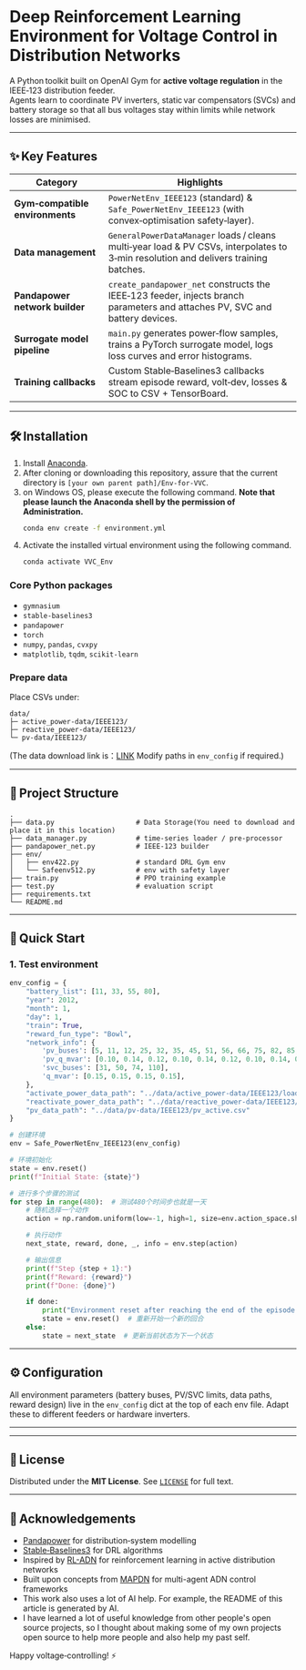 
# Deep Reinforcement Learning Environment for Voltage Control in Distribution Networks

A Python toolkit built on OpenAI Gym for **active voltage regulation** in the IEEE‑123 distribution feeder.  
Agents learn to coordinate PV inverters, static var compensators (SVCs) and battery storage so that all bus voltages stay within limits while network losses are minimised.

---

## ✨ Key Features

| Category | Highlights |
|----------|------------|
| **Gym‑compatible environments** | `PowerNetEnv_IEEE123` (standard) & `Safe_PowerNetEnv_IEEE123` (with convex‑optimisation safety‑layer). |
| **Data management** | `GeneralPowerDataManager` loads / cleans multi‑year load & PV CSVs, interpolates to 3‑min resolution and delivers training batches. |
| **Pandapower network builder** | `create_pandapower_net` constructs the IEEE‑123 feeder, injects branch parameters and attaches PV, SVC and battery devices. |
| **Surrogate model pipeline** | `main.py` generates power‑flow samples, trains a PyTorch surrogate model, logs loss curves and error histograms. |
| **Training callbacks** | Custom Stable‑Baselines3 callbacks stream episode reward, volt‑dev, losses & SOC to CSV + TensorBoard. |

---

## 🛠️ Installation

1. Install [Anaconda](https://www.anaconda.com/products/individual#Downloads).
2. After cloning or downloading this repository, assure that the current directory is `[your own parent path]/Env-for-VVC`.
3. on Windows OS, please execute the following command. **Note that please launch the Anaconda shell by the permission of Administration.**
   ```bash
   conda env create -f environment.yml
   ```
4. Activate the installed virtual environment using the following command.
    ```bash
    conda activate VVC_Env
    ```


### Core Python packages

* `gymnasium`
* `stable-baselines3`
* `pandapower`
* `torch`
* `numpy`, `pandas`, `cvxpy`
* `matplotlib`, `tqdm`, `scikit-learn`

### Prepare data

Place CSVs under:

```
data/
├─ active_power-data/IEEE123/
├─ reactive_power-data/IEEE123/
└─ pv-data/IEEE123/
```

(The data download link is：[LINK](https://drive.google.com/drive/folders/1j2eiOWJY7vLKSG1wZ0GxEYsiaiM6mzch?usp=sharing)
 Modify paths in `env_config` if required.)

---

## 📁 Project Structure

```
.
├── data.py                    # Data Storage(You need to download and place it in this location)
├── data_manager.py            # time‑series loader / pre‑processor
├── pandapower_net.py          # IEEE‑123 builder
├── env/
│   ├── env422.py              # standard DRL Gym env   
│   └── Safeenv512.py          # env with safety layer
├── train.py                   # PPO training example
├── test.py                    # evaluation script
├── requirements.txt
└── README.md
```

---

## 🚀 Quick Start

### 1. Test environment

```python
env_config = {
    "battery_list": [11, 33, 55, 80],
    "year": 2012,
    "month": 1,
    "day": 1,
    "train": True,
    "reward_fun_type": "Bowl",
    "network_info": {
        'pv_buses': [5, 11, 12, 25, 32, 35, 45, 51, 56, 66, 75, 82, 85, 101, 110],
        'pv_q_mvar': [0.10, 0.14, 0.12, 0.10, 0.14, 0.12, 0.10, 0.14, 0.12, 0.10, 0.10, 0.14, 0.12, 0.10, 0.14],
        'svc_buses': [31, 50, 74, 110],
        'q_mvar': [0.15, 0.15, 0.15, 0.15],
    },
    "activate_power_data_path": "../data/active_power-data/IEEE123/load_active.csv",
    "reactivate_power_data_path": "../data/reactive_power-data/IEEE123/load_reactive.csv",
    "pv_data_path": "../data/pv-data/IEEE123/pv_active.csv"
}

# 创建环境
env = Safe_PowerNetEnv_IEEE123(env_config)

# 环境初始化
state = env.reset()
print(f"Initial State: {state}")

# 进行多个步骤的测试
for step in range(480):  # 测试480个时间步也就是一天
    # 随机选择一个动作
    action = np.random.uniform(low=-1, high=1, size=env.action_space.shape)

    # 执行动作
    next_state, reward, done, _, info = env.step(action)

    # 输出信息
    print(f"Step {step + 1}:")
    print(f"Reward: {reward}")
    print(f"Done: {done}")

    if done:
        print("Environment reset after reaching the end of the episode.")
        state = env.reset()  # 重新开始一个新的回合
    else:
        state = next_state  # 更新当前状态为下一个状态
```


---

## ⚙️ Configuration

All environment parameters (battery buses, PV/SVC limits, data paths, reward design) live in the `env_config` dict at the top of each env file.
Adapt these to different feeders or hardware inverters.

---


---

## 📄 License

Distributed under the **MIT License**.
See [`LICENSE`](LICENSE) for full text.

---

## 🙏 Acknowledgements

* [Pandapower](https://www.pandapower.org/) for distribution‑system modelling
* [Stable‑Baselines3](https://github.com/DLR-RM/stable-baselines3) for DRL algorithms
* Inspired by [RL-ADN](https://github.com/ShengrenHou/RL-ADN) for reinforcement learning in active distribution networks
* Built upon concepts from [MAPDN](https://github.com/Future-Power-Networks/MAPDN) for multi-agent ADN control frameworks
* This work also uses a lot of AI help. For example, the README of this article is generated by AI.
* I have learned a lot of useful knowledge from other people's open source projects, so I thought about making some of my own projects open source to help more people and also help my past self.

Happy voltage‑controlling! ⚡

```
```
